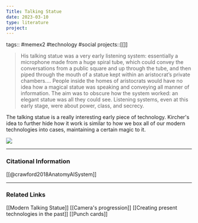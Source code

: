 ```yaml
---
Title: Talking Statue
date: 2023-03-10
type: literature
project:
---
```

tags:: #memex2 #technology #social 
projects::[[]]

>His talking statue was a very early listening system: essentially a microphone made from a huge spiral tube, which could convey the conversations from a public square and up through the tube, and then piped through the mouth of a statue kept within an aristocrat’s private chambers.... People inside the homes of aristocrats would have no idea how a magical statue was speaking and conveying all manner of information. The aim was to obscure how the system worked: an elegant statue was all they could see. Listening systems, even at this early stage, were about power, class, and secrecy.

The talking statue is a really interesting early piece of technology. Kircher's idea to further hide how it work is similar to how we box all of our modern technologies into cases, maintaining a certain magic to it.

![](https://anatomyof.ai/img/statua-citofonica.png)

---
### Citational Information

[[@crawford2018AnatomyAISystem]]

---

### Related Links

[[Modern Talking Statue]]
[[Camera's progression]]
[[Creating present technologies in the past]]
[[Punch cards]]
